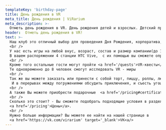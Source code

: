 ```yaml
---
templateKey: 'birthday-page'
title: День рождения в VR
meta_title: День рождения | ViRarium
meta_description: >-
  Отметь день рождения в VR. День рождения детей и взрослых. Детский праздник
header:  Отметь день рождения в VR!
text: >-
  Наш клуб это отличный выбор для проведения Дня Рождения, корпоратива, и детского праздника!
  <br />
  У нас есть игры на любой вкус, возраст, состав и размер компании(до 10 человек). Всё мероприятие проведут наши опытные администраторы!
  В вашем распоряжении 4 станции HTC Vive,  с их помощью вы сможете опробовать большой спектр игр и приключений.
  <br />
  Кроме того остальные гости могут пройти <a href='/quests'>VR-квесты</a>(до 4 человек).
  Те одновременно до 8 человек смогут исследовать VR - миры
  <br />
  Так же вы можете заказать или принести с собой торт, пиццу, роллы, люля-кебаб😉, напитки(кроме алкоголя) и т.д.
   И в перерывах между погружениями обсудить приключения, и съесть угощения.
  <br />
  А также Вы можете приобрести подарочные  <a href='/pricing#certificates'>сертификаты</a>  в наш клуб в качестве отличного подарка!
  <br />
  Сколько это стоит? - Вы сможете подобрать подходящие условия в разделе
  <a href='/pricing'>Цены</a>.
  <br />
  Нужно больше информации? Вы можете ее найти на нашей странице в
  <a href='https://vk.com/virarium' target='_blank'>VK<a/>
---
```

